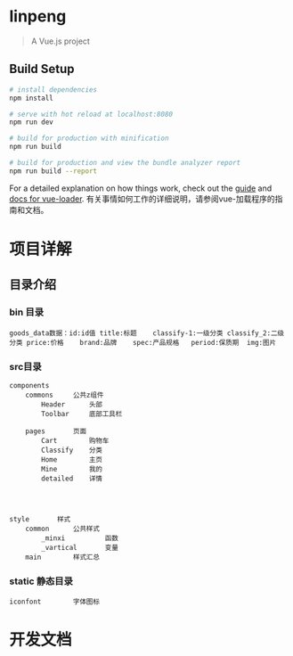 # linpeng

> A Vue.js project

## Build Setup

``` bash
# install dependencies
npm install

# serve with hot reload at localhost:8080
npm run dev

# build for production with minification
npm run build

# build for production and view the bundle analyzer report
npm run build --report
```

For a detailed explanation on how things work, check out the [guide](http://vuejs-templates.github.io/webpack/) and [docs for vue-loader](http://vuejs.github.io/vue-loader).
有关事情如何工作的详细说明，请参阅vue-加载程序的指南和文档。


# 项目详解
## 目录介绍
### bin 目录
	goods_data数据：id:id值	title:标题	classify-1:一级分类	classify_2:二级分类	price:价格	brand:品牌	spec:产品规格	period:保质期	img:图片


### src目录
	components
		commons		公共z组件
			Header		头部
			Toolbar		底部工具栏
		
		pages		页面
			Cart		购物车
			Classify	分类
			Home		主页
			Mine		我的
			detailed	详情
	
	
	
	
	style		样式
		common		公共样式
			_minxi			函数
			_vartical		变量
		main		样式汇总
		
		
		
### static		静态目录
	iconfont		字体图标
	
	
	
	
	
	
	
	
# 开发文档


